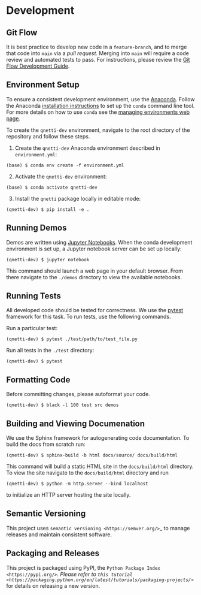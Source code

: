 # Development


## Git Flow

It is best practice to develop new code in a `feature-branch`, and to merge that code into `main` via a *pull request*.
Merging into `main` will require a code review and automated tests to pass. 
For instructions, please review the [Git Flow Development Guide](https://github.com/ChitambarLab/Development-Guide#git-flow).

## Environment Setup

To ensure a consistent development environment, use the [Anaconda](https://docs.conda.io/projects/conda/en/latest/glossary.html#anaconda-glossary).
Follow the Anaconda [installation instructions](https://docs.conda.io/projects/conda/en/latest/user-guide/install/index.html#installation) to set up the `conda` command line tool.
For more details on how to use `conda` see the [managing environments web page](https://docs.conda.io/projects/conda/en/latest/user-guide/tasks/manage-environments.html).

To create the `qnetti-dev` environment, navigate to the root directory of the repository and follow these steps.

1. Create the `qnetti-dev` Anaconda environment described in `environment.yml`:

```
(base) $ conda env create -f environment.yml
```

2. Activate the `qnetti-dev` environment:

```
(base) $ conda activate qnetti-dev
```

3. Install the `qnetti` package locally in editable mode:

```
(qnetti-dev) $ pip install -e .
```

## Running Demos

Demos are written using [Jupyter Notebooks](https://jupyter.org/).
When the conda development environment is set up, a Jupyter notebook server can be set up locally:

```
(qnetti-dev) $ jupyter notebook
```

This command should launch a web page in your default browser.
From there navigate to the `./demos` directory to view the available notebooks.

## Running Tests

All developed code should be tested for correctness.
We use the [pytest](https://docs.pytest.org/en/7.2.x/) framework for this task.
To run tests, use the following commands.

Run a particular test:

```
(qnetti-dev) $ pytest ./test/path/to/test_file.py
```

Run all tests in the `./test` directory:

```
(qnetti-dev) $ pytest
```

## Formatting Code

Before committing changes, please autoformat your code.

```
(qnetti-dev) $ black -l 100 test src demos
```

## Building and Viewing Documenation

We use the Sphinx framework for autogenerating code documentation. To build the docs from scratch run:

```
(qnetti-dev) $ sphinx-build -b html docs/source/ docs/build/html
```

This command will build a static HTML site in the `docs/build/html` directory. To view the site navigate to the `docs/build/html` directory and run

```
(qnetti-dev) $ python -m http.server --bind localhost
```

to initialize an HTTP server hosting the site locally.

Semantic Versioning
-------------------

This project uses `semantic versioning <https://semver.org/>`_ to manage
releases and maintain consistent software.

Packaging and Releases
----------------------

This project is packaged using PyPI, the `Python Package Index <https://pypi.org/>`_.
Please refer to `this tutorial <https://packaging.python.org/en/latest/tutorials/packaging-projects/>`_ for details on releasing a new version.